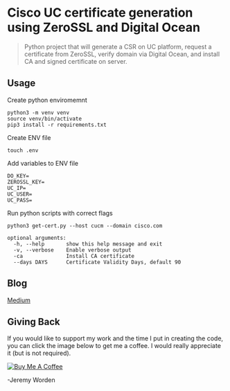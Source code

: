# Cisco UC certificate generation using ZeroSSL and Digital Ocean

> Python project that will generate a CSR on UC platform, request a certificate from ZeroSSL, verify domain via Digital Ocean, and install CA and signed certificate on server.

## Usage

Create python enviromemnt

```
python3 -m venv venv
source venv/bin/activate
pip3 install -r requirements.txt

```
Create ENV file

```
touch .env
```
Add variables to ENV file

```
DO_KEY=
ZEROSSL_KEY=
UC_IP=
UC_USER=
UC_PASS=
```
Run python scripts with correct flags
```
python3 get-cert.py --host cucm --domain cisco.com

optional arguments:
  -h, --help       show this help message and exit
  -v, --verbose    Enable verbose output
  -ca              Install CA certificate
  --days DAYS      Certificate Validity Days, default 90
```

## Blog

[Medium](https://medium.com/automate-builders)

## Giving Back

If you would like to support my work and the time I put in creating the code, you can click the image below to get me a coffee. I would really appreciate it (but is not required).

[![Buy Me A Coffee](https://www.buymeacoffee.com/assets/img/custom_images/black_img.png)](https://www.buymeacoffee.com/automatebldrs)

-Jeremy Worden
